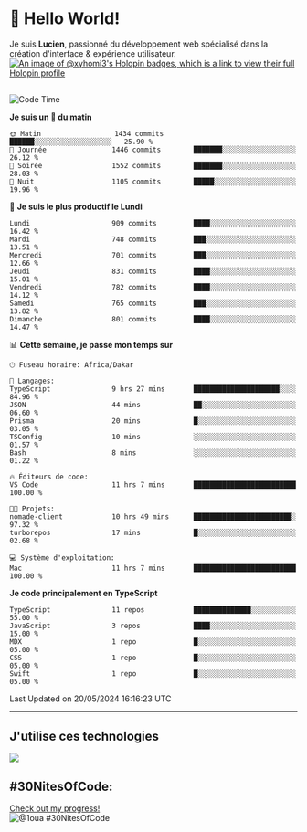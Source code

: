 # 👋 Hello World!

Je suis **Lucien**, passionné du développement web spécialisé dans la création d'interface & expérience utilisateur.
[![An image of @xyhomi3's Holopin badges, which is a link to view their full Holopin profile](https://holopin.me/xyhomi3)](https://holopin.io/@xyhomi3)

##

<!--START_SECTION:waka-->
![Code Time](http://img.shields.io/badge/Code%20Time-1%2C196%20hrs%2046%20mins-blue)

**Je suis un 🐤 du matin** 

```text
🌞 Matin                  1434 commits        ██████░░░░░░░░░░░░░░░░░░░   25.90 % 
🌆 Journée                1446 commits        ███████░░░░░░░░░░░░░░░░░░   26.12 % 
🌃 Soirée                 1552 commits        ███████░░░░░░░░░░░░░░░░░░   28.03 % 
🌙 Nuit                   1105 commits        █████░░░░░░░░░░░░░░░░░░░░   19.96 % 
```
📅 **Je suis le plus productif le Lundi** 

```text
Lundi                    909 commits         ████░░░░░░░░░░░░░░░░░░░░░   16.42 % 
Mardi                    748 commits         ███░░░░░░░░░░░░░░░░░░░░░░   13.51 % 
Mercredi                 701 commits         ███░░░░░░░░░░░░░░░░░░░░░░   12.66 % 
Jeudi                    831 commits         ████░░░░░░░░░░░░░░░░░░░░░   15.01 % 
Vendredi                 782 commits         ████░░░░░░░░░░░░░░░░░░░░░   14.12 % 
Samedi                   765 commits         ███░░░░░░░░░░░░░░░░░░░░░░   13.82 % 
Dimanche                 801 commits         ████░░░░░░░░░░░░░░░░░░░░░   14.47 % 
```


📊 **Cette semaine, je passe mon temps sur** 

```text
🕑︎ Fuseau horaire: Africa/Dakar

💬 Langages: 
TypeScript               9 hrs 27 mins       █████████████████████░░░░   84.96 % 
JSON                     44 mins             ██░░░░░░░░░░░░░░░░░░░░░░░   06.60 % 
Prisma                   20 mins             █░░░░░░░░░░░░░░░░░░░░░░░░   03.05 % 
TSConfig                 10 mins             ░░░░░░░░░░░░░░░░░░░░░░░░░   01.57 % 
Bash                     8 mins              ░░░░░░░░░░░░░░░░░░░░░░░░░   01.22 % 

🔥 Éditeurs de code: 
VS Code                  11 hrs 7 mins       █████████████████████████   100.00 % 

🐱‍💻 Projets: 
nomade-client            10 hrs 49 mins      ████████████████████████░   97.32 % 
turborepos               17 mins             █░░░░░░░░░░░░░░░░░░░░░░░░   02.68 % 

💻 Système d'exploitation: 
Mac                      11 hrs 7 mins       █████████████████████████   100.00 % 
```

**Je code principalement en TypeScript** 

```text
TypeScript               11 repos            ██████████████░░░░░░░░░░░   55.00 % 
JavaScript               3 repos             ████░░░░░░░░░░░░░░░░░░░░░   15.00 % 
MDX                      1 repo              █░░░░░░░░░░░░░░░░░░░░░░░░   05.00 % 
CSS                      1 repo              █░░░░░░░░░░░░░░░░░░░░░░░░   05.00 % 
Swift                    1 repo              █░░░░░░░░░░░░░░░░░░░░░░░░   05.00 % 
```




 Last Updated on 20/05/2024 16:16:23 UTC
<!--END_SECTION:waka-->
---

## J'utilise ces technologies

<p align="left">
  <a href="https://skillicons.dev">
    <img src="https://skillicons.dev/icons?i=ts,js,md,scss,tailwind,react,redux,docker,express,astro,vite,nextjs,vercel,figma,ableton" />
  </a>
</p>

## #30NitesOfCode:
  [Check out my progress!](https://www.codedex.io/@1oua/30-nites-of-code)  
  ![@1oua #30NitesOfCode](https://www.codedex.io/api/petStatus?user=1oua)

